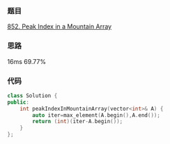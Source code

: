### 题目
[852. Peak Index in a Mountain Array](https://leetcode-cn.com/problems/peak-index-in-a-mountain-array/submissions/)
### 思路
16ms 69.77%


### 代码
```c++
class Solution {
public:
    int peakIndexInMountainArray(vector<int>& A) {
        auto iter=max_element(A.begin(),A.end());
        return (int)(iter-A.begin());
    }
};
```
